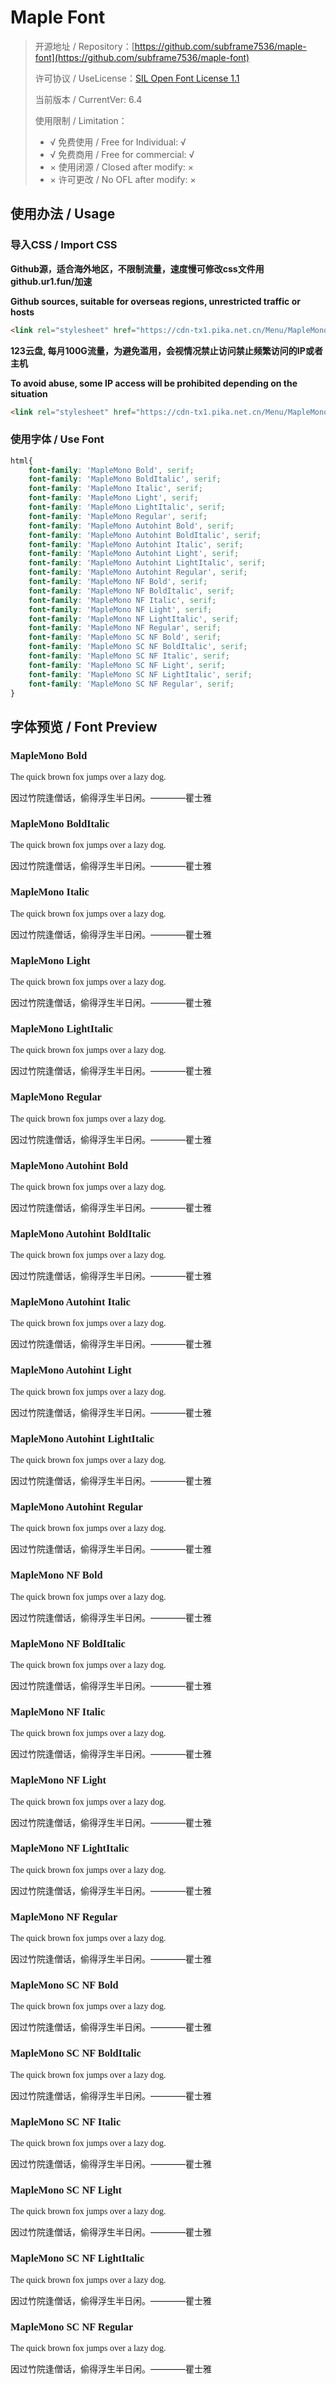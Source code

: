 # Maple Font

> 开源地址 / Repository：[https://github.com/subframe7536/maple-font](https://github.com/subframe7536/maple-font)
> 
> 许可协议 / UseLicense：[SIL Open Font License 1.1](https://github.com/subframe7536/maple-font/blob/main/OFL.txt)
> 
> 当前版本 / CurrentVer: 6.4
> 
> 使用限制 / Limitation：
> - √ 免费使用 / Free for Individual: √
> - √ 免费商用 / Free for commercial: √
> - × 使用闭源 / Closed after modify: ×
> - × 许可更改 / No OFL after modify: ×

## 使用办法 / Usage

### 导入CSS / Import CSS

**Github源，适合海外地区，不限制流量，速度慢可修改css文件用github.ur1.fun/加速**

**Github sources, suitable for overseas regions, unrestricted traffic or hosts**
```html
<link rel="stylesheet" href="https://cdn-tx1.pika.net.cn/Menu/MapleMono.github.css">
```

**123云盘,  每月100G流量，为避免滥用，会视情况禁止访问禁止频繁访问的IP或者主机**

**To avoid abuse, some IP access will be prohibited depending on the situation**
```html
<link rel="stylesheet" href="https://cdn-tx1.pika.net.cn/Menu/MapleMono.123yun.css">
```

### 使用字体 / Use Font

```css
html{
	font-family: 'MapleMono Bold', serif;
	font-family: 'MapleMono BoldItalic', serif;
	font-family: 'MapleMono Italic', serif;
	font-family: 'MapleMono Light', serif;
	font-family: 'MapleMono LightItalic', serif;
	font-family: 'MapleMono Regular', serif;
	font-family: 'MapleMono Autohint Bold', serif;
	font-family: 'MapleMono Autohint BoldItalic', serif;
	font-family: 'MapleMono Autohint Italic', serif;
	font-family: 'MapleMono Autohint Light', serif;
	font-family: 'MapleMono Autohint LightItalic', serif;
	font-family: 'MapleMono Autohint Regular', serif;
	font-family: 'MapleMono NF Bold', serif;
	font-family: 'MapleMono NF BoldItalic', serif;
	font-family: 'MapleMono NF Italic', serif;
	font-family: 'MapleMono NF Light', serif;
	font-family: 'MapleMono NF LightItalic', serif;
	font-family: 'MapleMono NF Regular', serif;
	font-family: 'MapleMono SC NF Bold', serif;
	font-family: 'MapleMono SC NF BoldItalic', serif;
	font-family: 'MapleMono SC NF Italic', serif;
	font-family: 'MapleMono SC NF Light', serif;
	font-family: 'MapleMono SC NF LightItalic', serif;
	font-family: 'MapleMono SC NF Regular', serif;
}
```

## 字体预览 / Font Preview

<link rel="stylesheet" href="https://cdn-tx1.pika.net.cn/Menu/MapleMono.123yun.css">

<h3 style="font-family: 'MapleMono Bold', serif;">MapleMono Bold</h3>
<p style="font-family: 'MapleMono Bold', serif;">The quick brown fox jumps over a lazy dog.<br />

因过竹院逢僧话，偷得浮生半日闲。————瞿士雅</p>

<h3 style="font-family: 'MapleMono BoldItalic', serif;">MapleMono BoldItalic</h3>
<p style="font-family: 'MapleMono BoldItalic', serif;">The quick brown fox jumps over a lazy dog.<br />

因过竹院逢僧话，偷得浮生半日闲。————瞿士雅</p>

<h3 style="font-family: 'MapleMono Italic', serif;">MapleMono Italic</h3>
<p style="font-family: 'MapleMono Italic', serif;">The quick brown fox jumps over a lazy dog.<br />

因过竹院逢僧话，偷得浮生半日闲。————瞿士雅</p>

<h3 style="font-family: 'MapleMono Light', serif;">MapleMono Light</h3>
<p style="font-family: 'MapleMono Light', serif;">The quick brown fox jumps over a lazy dog.<br />

因过竹院逢僧话，偷得浮生半日闲。————瞿士雅</p>

<h3 style="font-family: 'MapleMono LightItalic', serif;">MapleMono LightItalic</h3>
<p style="font-family: 'MapleMono LightItalic', serif;">The quick brown fox jumps over a lazy dog.<br />

因过竹院逢僧话，偷得浮生半日闲。————瞿士雅</p>

<h3 style="font-family: 'MapleMono Regular', serif;">MapleMono Regular</h3>
<p style="font-family: 'MapleMono Regular', serif;">The quick brown fox jumps over a lazy dog.<br />

因过竹院逢僧话，偷得浮生半日闲。————瞿士雅</p>

<h3 style="font-family: 'MapleMono Autohint Bold', serif;">MapleMono Autohint Bold</h3>
<p style="font-family: 'MapleMono Autohint Bold', serif;">The quick brown fox jumps over a lazy dog.<br />

因过竹院逢僧话，偷得浮生半日闲。————瞿士雅</p>

<h3 style="font-family: 'MapleMono Autohint BoldItalic', serif;">MapleMono Autohint BoldItalic</h3>
<p style="font-family: 'MapleMono Autohint BoldItalic', serif;">The quick brown fox jumps over a lazy dog.<br />

因过竹院逢僧话，偷得浮生半日闲。————瞿士雅</p>

<h3 style="font-family: 'MapleMono Autohint Italic', serif;">MapleMono Autohint Italic</h3>
<p style="font-family: 'MapleMono Autohint Italic', serif;">The quick brown fox jumps over a lazy dog.<br />

因过竹院逢僧话，偷得浮生半日闲。————瞿士雅</p>

<h3 style="font-family: 'MapleMono Autohint Light', serif;">MapleMono Autohint Light</h3>
<p style="font-family: 'MapleMono Autohint Light', serif;">The quick brown fox jumps over a lazy dog.<br />

因过竹院逢僧话，偷得浮生半日闲。————瞿士雅</p>

<h3 style="font-family: 'MapleMono Autohint LightItalic', serif;">MapleMono Autohint LightItalic</h3>
<p style="font-family: 'MapleMono Autohint LightItalic', serif;">The quick brown fox jumps over a lazy dog.<br />

因过竹院逢僧话，偷得浮生半日闲。————瞿士雅</p>

<h3 style="font-family: 'MapleMono Autohint Regular', serif;">MapleMono Autohint Regular</h3>
<p style="font-family: 'MapleMono Autohint Regular', serif;">The quick brown fox jumps over a lazy dog.<br />

因过竹院逢僧话，偷得浮生半日闲。————瞿士雅</p>

<h3 style="font-family: 'MapleMono NF Bold', serif;">MapleMono NF Bold</h3>
<p style="font-family: 'MapleMono NF Bold', serif;">The quick brown fox jumps over a lazy dog.<br />

因过竹院逢僧话，偷得浮生半日闲。————瞿士雅</p>

<h3 style="font-family: 'MapleMono NF BoldItalic', serif;">MapleMono NF BoldItalic</h3>
<p style="font-family: 'MapleMono NF BoldItalic', serif;">The quick brown fox jumps over a lazy dog.<br />

因过竹院逢僧话，偷得浮生半日闲。————瞿士雅</p>

<h3 style="font-family: 'MapleMono NF Italic', serif;">MapleMono NF Italic</h3>
<p style="font-family: 'MapleMono NF Italic', serif;">The quick brown fox jumps over a lazy dog.<br />

因过竹院逢僧话，偷得浮生半日闲。————瞿士雅</p>

<h3 style="font-family: 'MapleMono NF Light', serif;">MapleMono NF Light</h3>
<p style="font-family: 'MapleMono NF Light', serif;">The quick brown fox jumps over a lazy dog.<br />

因过竹院逢僧话，偷得浮生半日闲。————瞿士雅</p>

<h3 style="font-family: 'MapleMono NF LightItalic', serif;">MapleMono NF LightItalic</h3>
<p style="font-family: 'MapleMono NF LightItalic', serif;">The quick brown fox jumps over a lazy dog.<br />

因过竹院逢僧话，偷得浮生半日闲。————瞿士雅</p>

<h3 style="font-family: 'MapleMono NF Regular', serif;">MapleMono NF Regular</h3>
<p style="font-family: 'MapleMono NF Regular', serif;">The quick brown fox jumps over a lazy dog.<br />

因过竹院逢僧话，偷得浮生半日闲。————瞿士雅</p>

<h3 style="font-family: 'MapleMono SC NF Bold', serif;">MapleMono SC NF Bold</h3>
<p style="font-family: 'MapleMono SC NF Bold', serif;">The quick brown fox jumps over a lazy dog.<br />

因过竹院逢僧话，偷得浮生半日闲。————瞿士雅</p>

<h3 style="font-family: 'MapleMono SC NF BoldItalic', serif;">MapleMono SC NF BoldItalic</h3>
<p style="font-family: 'MapleMono SC NF BoldItalic', serif;">The quick brown fox jumps over a lazy dog.<br />

因过竹院逢僧话，偷得浮生半日闲。————瞿士雅</p>

<h3 style="font-family: 'MapleMono SC NF Italic', serif;">MapleMono SC NF Italic</h3>
<p style="font-family: 'MapleMono SC NF Italic', serif;">The quick brown fox jumps over a lazy dog.<br />

因过竹院逢僧话，偷得浮生半日闲。————瞿士雅</p>

<h3 style="font-family: 'MapleMono SC NF Light', serif;">MapleMono SC NF Light</h3>
<p style="font-family: 'MapleMono SC NF Light', serif;">The quick brown fox jumps over a lazy dog.<br />

因过竹院逢僧话，偷得浮生半日闲。————瞿士雅</p>

<h3 style="font-family: 'MapleMono SC NF LightItalic', serif;">MapleMono SC NF LightItalic</h3>
<p style="font-family: 'MapleMono SC NF LightItalic', serif;">The quick brown fox jumps over a lazy dog.<br />

因过竹院逢僧话，偷得浮生半日闲。————瞿士雅</p>

<h3 style="font-family: 'MapleMono SC NF Regular', serif;">MapleMono SC NF Regular</h3>
<p style="font-family: 'MapleMono SC NF Regular', serif;">The quick brown fox jumps over a lazy dog.<br />

因过竹院逢僧话，偷得浮生半日闲。————瞿士雅</p>

